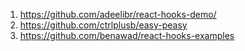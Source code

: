 1. https://github.com/adeelibr/react-hooks-demo/
2. https://github.com/ctrlplusb/easy-peasy
3. https://github.com/benawad/react-hooks-examples